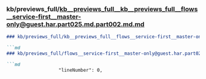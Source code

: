 ### kb/previews_full/kb__previews_full__kb__previews_full__flows__service-first__master-only@guest.har.part025.md.part002.md.md

```md
### kb/previews_full/kb__previews_full__flows__service-first__master-only@guest.har.part025.md.part002.md

```md
### kb/previews_full/flows__service-first__master-only@guest.har.part025.md (part 002)

```md
                   "lineNumber": 0,
                              
```

```

```

```
